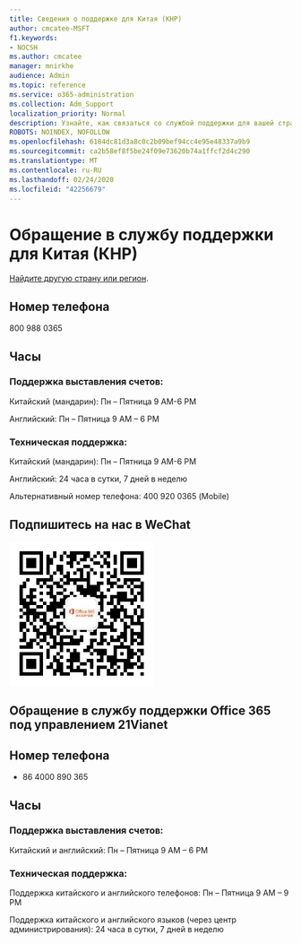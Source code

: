 ```yaml
---
title: Сведения о поддержке для Китая (КНР)
author: cmcatee-MSFT
f1.keywords:
- NOCSH
ms.author: cmcatee
manager: mnirkhe
audience: Admin
ms.topic: reference
ms.service: o365-administration
ms.collection: Adm_Support
localization_priority: Normal
description: Узнайте, как связаться со службой поддержки для вашей страны или региона.
ROBOTS: NOINDEX, NOFOLLOW
ms.openlocfilehash: 6184dc81d3a8c0c2b09bef94cc4e95e48337a9b9
ms.sourcegitcommit: ca2b58ef8f5be24f09e73620b74a1ffcf2d4c290
ms.translationtype: MT
ms.contentlocale: ru-RU
ms.lasthandoff: 02/24/2020
ms.locfileid: "42256679"
---
```

# <a name="contact-support-for-china-prc"></a>Обращение в службу поддержки для Китая (КНР)

[Найдите другую страну или регион](../contact-support-for-business-products.md).

## <a name="phone-number"></a>Номер телефона
800 988 0365

## <a name="hours"></a>Часы
### <a name="billing-support"></a>Поддержка выставления счетов:

Китайский (мандарин): Пн – Пятница 9 AM-6 PM

Английский: Пн – Пятница 9 AM – 6 PM

### <a name="technical-support"></a>Техническая поддержка:

Китайский (мандарин): Пн – Пятница 9 AM-6 PM

Английский: 24 часа в сутки, 7 дней в неделю

Альтернативный номер телефона: 400 920 0365 (Mobile)

## <a name="follow-us-on-wechat"></a>Подпишитесь на нас в WeChat
![QR код WeChat](../media/4d8fe09c-1a11-4cd8-be4c-75add8dccddd.jpg)

## <a name="contact-support-for-office-365-operated-by-21vianet-only"></a>Обращение в службу поддержки Office 365 под управлением 21Vianet
## <a name="phone-number"></a>Номер телефона
+ 86 4000 890 365

## <a name="hours"></a>Часы
### <a name="billing-support"></a>Поддержка выставления счетов:

Китайский и английский: Пн – Пятница 9 AM – 6 PM

### <a name="technical-support"></a>Техническая поддержка:

Поддержка китайского и английского телефонов: Пн – Пятница 9 AM – 9 PM

Поддержка китайского и английского языков (через центр администрирования): 24 часа в сутки, 7 дней в неделю
